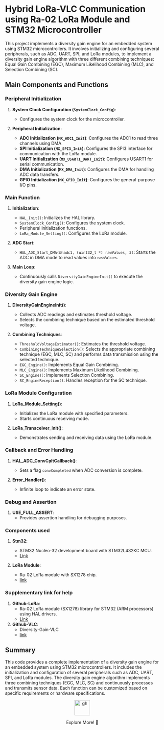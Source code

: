 # Hybrid LoRa-VLC Communication using Ra-02 LoRa Module and STM32 Microcontroller

This project implements a diversity gain engine for an embedded system using STM32 microcontrollers. It involves initializing and configuring several peripherals, such as ADC, UART, SPI, and LoRa modules, to implement a diversity gain engine algorithm with three different combining techniques: Equal Gain Combining (EGC), Maximum Likelihood Combining (MLC), and Selection Combining (SC).

## Main Components and Functions

### Peripheral Initialization

1. **System Clock Configuration (`SystemClock_Config`)**:
   - Configures the system clock for the microcontroller.

2. **Peripheral Initialization**:
   - **ADC Initialization (`MX_ADC1_Init`)**: Configures the ADC1 to read three channels using DMA.
   - **SPI Initialization (`MX_SPI3_Init`)**: Configures the SPI3 interface for communication with the LoRa module.
   - **UART Initialization (`MX_USART1_UART_Init`)**: Configures USART1 for serial communication.
   - **DMA Initialization (`MX_DMA_Init`)**: Configures the DMA for handling ADC data transfers.
   - **GPIO Initialization (`MX_GPIO_Init`)**: Configures the general-purpose I/O pins.

### Main Function

1. **Initialization**:
   - `HAL_Init()`: Initializes the HAL library.
   - `SystemClock_Config()`: Configures the system clock.
   - Peripheral initialization functions.
   - `LoRa_Module_Setting()`: Configures the LoRa module.

2. **ADC Start**:
   - `HAL_ADC_Start_DMA(&hadc1, (uint32_t *) rawValues, 3)`: Starts the ADC in DMA mode to read values into `rawValues`.

3. **Main Loop**:
   - Continuously calls `DiversityGainEngineInit()` to execute the diversity gain engine logic.

### Diversity Gain Engine

1. **DiversityGainEngineInit()**:
   - Collects ADC readings and estimates threshold voltage.
   - Selects the combining technique based on the estimated threshold voltage.

2. **Combining Techniques**:
   - `ThresholdVoltageEstimator()`: Estimates the threshold voltage.
   - `CombiningTechniqueSelection()`: Selects the appropriate combining technique (EGC, MLC, SC) and performs data transmission using the selected technique.
   - `EGC_Engine()`: Implements Equal Gain Combining.
   - `MLC_Engine()`: Implements Maximum Likelihood Combining.
   - `SC_Engine()`: Implements Selection Combining.
   - `SC_EngineReception()`: Handles reception for the SC technique.

### LoRa Module Configuration

1. **LoRa_Module_Setting()**:
   - Initializes the LoRa module with specified parameters.
   - Starts continuous receiving mode.

2. **LoRa_Transceiver_Init()**:
   - Demonstrates sending and receiving data using the LoRa module.

### Callback and Error Handling

1. **HAL_ADC_ConvCpltCallback()**:
   - Sets a flag `convCompleted` when ADC conversion is complete.

2. **Error_Handler()**:
   - Infinite loop to indicate an error state.

### Debug and Assertion

1. **USE_FULL_ASSERT**:
   - Provides assertion handling for debugging purposes.
     
### Components used
1. **Stm32**:
   - STM32 Nucleo-32 development board with STM32L432KC MCU.
   - [Link](https://www.st.com/en/evaluation-tools/nucleo-l432kc.html)

2. **LoRa Module**:
   - Ra-02 LoRa module with SX1278 chip.
   - [link](https://www.amazon.com/433MHZ-Wireless-Spectrum-Transmission-Antenna/dp/B0CJ83G9ZQ)
  
### Supplementary link for help
1. **Github-LoRa**:
   - Ra-02 LoRa module (SX1278) library for STM32 (ARM processors) using HAL drivers. 
   - [Link](https://github.com/SMotlaq/LoRa)
2. **Github-VLC**:
   - Diversity-Gain-VLC
   - [link](https://github.com/zamaex96/Diversity-Gain-VLC)

## Summary

This code provides a complete implementation of a diversity gain engine for an embedded system using STM32 microcontrollers. It includes the initialization and configuration of several peripherals such as ADC, UART, SPI, and LoRa modules. The diversity gain engine algorithm implements three combining techniques (EGC, MLC, SC) and continuously processes and transmits sensor data. Each function can be customized based on specific requirements or hardware specifications.

<div align="center">
  <a href="https://maazsalman.org/">
    <img width="50" src="https://cdn.jsdelivr.net/gh/devicons/devicon@latest/icons/github/github-original.svg" alt="gh" />
  </a>
  <p> Explore More! 🚀</p>
</div>
